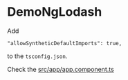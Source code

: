 # DemoNgLodash

Add
```
"allowSyntheticDefaultImports": true,
```
to the `tsconfig.json`.

Check the [src/app/app.component.ts](app.component.ts)

